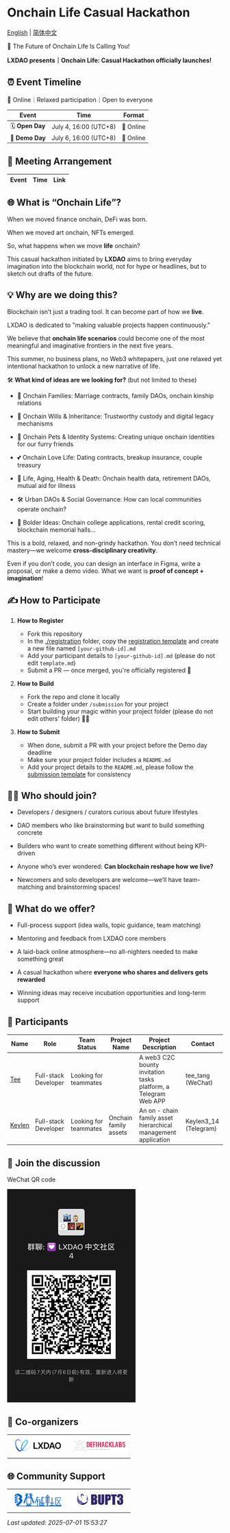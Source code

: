 # Onchain Life Casual Hackathon

[English](./README.md) | [简体中文](./README_ZH-CN.md)


🧬 The Future of Onchain Life Is Calling You!

**LXDAO presents｜Onchain Life: Casual Hackathon officially launches!**

## ⏰ Event Timeline

📍 Online｜Relaxed participation｜Open to everyone

| Event | Time | Format |
|-------------|------|-----------------|
| 🗓 **Open Day** | July 4, 16:00 (UTC+8) | 📍 Online |
| 🏁 **Demo Day** | July 6, 16:00 (UTC+8) | 📍 Online |

## 💬 Meeting Arrangement

| Event | Time | Link |
|-------------|------|-----------------|


## 🌐 What is “Onchain Life”?

When we moved finance onchain, DeFi was born.

When we moved art onchain, NFTs emerged.

So, what happens when we move **life** onchain?

This casual hackathon initiated by **LXDAO** aims to bring everyday imagination into the blockchain world, not for hype or headlines, but to sketch out drafts of the future.

## 💡 Why are we doing this?

Blockchain isn’t just a trading tool. It can become part of how we **live**.

LXDAO is dedicated to "making valuable projects happen continuously."

We believe that **onchain life scenarios** could become one of the most meaningful and imaginative frontiers in the next five years.

This summer, no business plans, no Web3 whitepapers, just one relaxed yet intentional hackathon to unlock a new narrative of life.

🛠️ **What kind of ideas are we looking for?** (but not limited to these)

- 🏡 Onchain Families: Marriage contracts, family DAOs, onchain kinship relations

- 📜 Onchain Wills & Inheritance: Trustworthy custody and digital legacy mechanisms

- 🐶 Onchain Pets & Identity Systems: Creating unique onchain identities for our furry friends

- 💕 Onchain Love Life: Dating contracts, breakup insurance, couple treasury

- 🧓 Life, Aging, Health & Death: Onchain health data, retirement DAOs, mutual aid for illness

- 🛠️ Urban DAOs & Social Governance: How can local communities operate onchain?

- 🧠 Bolder Ideas: Onchain college applications, rental credit scoring, blockchain memorial halls…

This is a bold, relaxed, and non-grindy hackathon. You don’t need technical mastery—we welcome **cross-disciplinary creativity**.

Even if you don’t code, you can design an interface in Figma, write a proposal, or make a demo video. What we want is **proof of concept + imagination**!



## ✍️ How to Participate

1. **How to Register**

   - Fork this repository
   - In the [./registration](./registration/) folder, copy the [registration template](./registration/template.md) and create a new file named `[your-github-id].md`
   - Add your participant details to `[your-github-id].md` (please do not edit `template.md`)
   - Submit a PR — once merged, you're officially registered 🎉

2. **How to Build**

   - Fork the repo and clone it locally
   - Create a folder under `/submission` for your project
   - Start building your magic within your project folder (please do not edit others' folder) 🧙‍♂️

3. **How to Submit**

   - When done, submit a PR with your project before the Demo day deadline
   - Make sure your project folder includes a `README.md`
   - Add your project details to the `README.md`, please follow the [submission template](./submission/template.md) for consistency



## 👨‍💻 Who should join?

- Developers / designers / curators curious about future lifestyles

- DAO members who like brainstorming but want to build something concrete

- Builders who want to create something different without being KPI-driven

- Anyone who’s ever wondered: **Can blockchain reshape how we live?**

- Newcomers and solo developers are welcome—we’ll have team-matching and brainstorming spaces!



## 🎯 What do we offer?

- Full-process support (idea walls, topic guidance, team matching)

- Mentoring and feedback from LXDAO core members

- A laid-back online atmosphere—no all-nighters needed to make something great

- A casual hackathon where **everyone who shares and delivers gets rewarded**

- Winning ideas may receive incubation opportunities and long-term support


## 👥 Participants

| Name | Role | Team Status | Project Name | Project Description | Contact |
|------|------|-------------|--------------|----------------------|---------|
| [Tee](./registration/Tunnelai.md) | Full-stack Developer | Looking for teammates |  | A web3 C2C bounty invitation tasks platform, a Telegram Web APP | tee_tang (WeChat) |
| [Keylen](./registration/Keylen.md) | Full-stack Developer | Looking for teammates | Onchain family assets | An on - chain family asset hierarchical management application | Keylen3_14 (Telegram) |

## 💬 Join the discussion
WeChat QR code

![WeChat](./images/WeChat.jpg)

## 🤝 Co-organizers

<table>
    <tr>
        <td  align="center" valign="middle">
            <a href="https://lxdao.io/" target="_blank">
                <img src="./images/LXDAO.png" alt="LXDAO" width="130" />
            </a>
        </td>
         <td align="center" valign="middle">
            <a href="https://defihacklabs.io/" target="_blank">
                <img src="./images/defihacklabs.png" alt="defihacklabs" width="130" />
            </a>
        </td>
    </tr>
</table>

## 🌐 Community Support

<table>
    <tr>
        <td align="center" valign="middle">
            <a href="https://learnblockchain.cn/" target="_blank">
                <img src="./images/learnblockchain.png" alt="learnblockchain" width="130" />
            </a>
        </td>
        <td align="center" valign="middle">
            <a href="https://x.com/BUPT3DAO" target="_blank">
                <img src="./images/bupt3.png" alt="bupt3" width="130" />
            </a>
        </td>
    </tr>
</table>

_Last updated: 2025-07-01 15:53:27_
